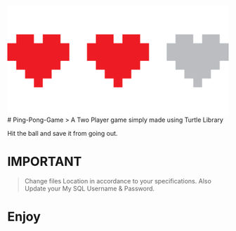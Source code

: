 <img src="pixel-5100188_1280.png" align="right" />
# Ping-Pong-Game
> A Two Player game simply made using Turtle Library

Hit the ball and save it from going out.

# IMPORTANT

> Change files Location in accordance to your specifications.
> Also Update your My SQL Username & Password.

# Enjoy
